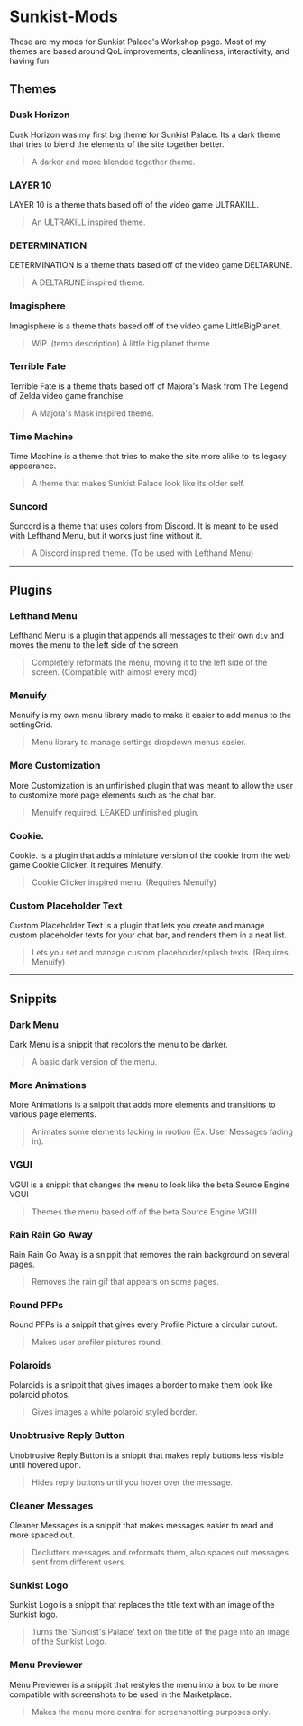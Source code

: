 # Sunkist-Mods
These are my mods for Sunkist Palace's Workshop page. Most of my themes are based around QoL improvements, cleanliness, interactivity, and having fun. 
## Themes
### Dusk Horizon
Dusk Horizon was my first big theme for Sunkist Palace. Its a dark theme that tries to blend the elements of the site together better.
> A darker and more blended together theme.
### LAYER 10
LAYER 10 is a theme thats based off of the video game ULTRAKILL.
> An ULTRAKILL inspired theme.
### DETERMINATION
DETERMINATION is a theme thats based off of the video game DELTARUNE.
> A DELTARUNE inspired theme.
### Imagisphere
Imagisphere is a theme thats based off of the video game LittleBigPlanet.
> WIP. (temp description) A little big planet theme.
### Terrible Fate
Terrible Fate is a theme thats based off of Majora's Mask from The Legend of Zelda video game franchise.
> A Majora's Mask inspired theme.
### Time Machine
Time Machine is a theme that tries to make the site more alike to its legacy appearance.
> A theme that makes Sunkist Palace look like its older self.
### Suncord
Suncord is a theme that uses colors from Discord. It is meant to be used with Lefthand Menu, but it works just fine without it.
> A Discord inspired theme. (To be used with Lefthand Menu)
---
## Plugins
### Lefthand Menu
Lefthand Menu is a plugin that appends all messages to their own `div` and moves the menu to the left side of the screen.
> Completely reformats the menu, moving it to the left side of the screen. (Compatible with almost every mod)
### Menuify
Menuify is my own menu library made to make it easier to add menus to the settingGrid.
> Menu library to manage settings dropdown menus easier.
### More Customization
More Customization is an unfinished plugin that was meant to allow the user to customize more page elements such as the chat bar.
> Menuify required. LEAKED unfinished plugin.
### Cookie.
Cookie. is a plugin that adds a miniature version of the cookie from the web game Cookie Clicker. It requires Menuify.
> Cookie Clicker inspired menu. (Requires Menuify)
### Custom Placeholder Text
Custom Placeholder Text is a plugin that lets you create and manage custom placeholder texts for your chat bar, and renders them in a neat list.
> Lets you set and manage custom placeholder/splash texts. (Requires Menuify)
---
## Snippits
### Dark Menu
Dark Menu is a snippit that recolors the menu to be darker.
> A basic dark version of the menu.
### More Animations
More Animations is a snippit that adds more elements and transitions to various page elements.
> Animates some elements lacking in motion (Ex. User Messages fading in).
### VGUI
VGUI is a snippit that changes the menu to look like the beta Source Engine VGUI
> Themes the menu based off of the beta Source Engine VGUI
### Rain Rain Go Away
Rain Rain Go Away is a snippit that removes the rain background on several pages.
> Removes the rain gif that appears on some pages.
### Round PFPs
Round PFPs is a snippit that gives every Profile Picture a circular cutout.
> Makes user profiler pictures round.
### Polaroids
Polaroids is a snippit that gives images a border to make them look like polaroid photos.
> Gives images a white polaroid styled border.
### Unobtrusive Reply Button
Unobtrusive Reply Button is a snippit that makes reply buttons less visible until hovered upon.
> Hides reply buttons until you hover over the message.
### Cleaner Messages
Cleaner Messages is a snippit that makes messages easier to read and more spaced out.
> Declutters messages and reformats them, also spaces out messages sent from different users.
### Sunkist Logo
Sunkist Logo is a snippit that replaces the title text with an image of the Sunkist logo.
> Turns the 'Sunkist's Palace' text on the title of the page into an image of the Sunkist Logo.
### Menu Previewer
Menu Previewer is a snippit that restyles the menu into a box to be more compatible with screenshots to be used in the Marketplace.
> Makes the menu more central for screenshotting purposes only.
